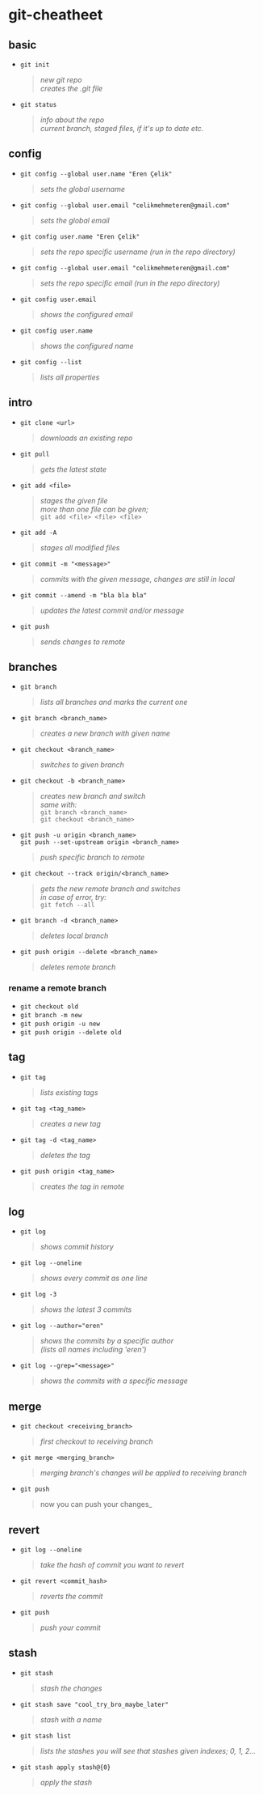 # git-cheatheet

## basic
- `git init`  
    > _new git repo_  
    _creates the .git file_
    
- `git status`  
   > _info about the repo_  
   _current branch, staged files, if it's up to date etc._

## config

- `git config --global user.name "Eren Çelik"`  
   > _sets the global username_  
   
- `git config --global user.email "celikmehmeteren@gmail.com"`  
   > _sets the global email_  

- `git config user.name "Eren Çelik"`  
   > _sets the repo specific username (run in the repo directory)_  
   
- `git config --global user.email "celikmehmeteren@gmail.com"`  
   > _sets the repo specific email (run in the repo directory)_  

- `git config user.email`  
   > _shows the configured email_  
   
- `git config user.name`  
   > _shows the configured name_  

- `git config --list`  
   > _lists all properties_  


## intro
- `git clone <url>`
    > _downloads an existing repo_  

- `git pull` 
    > _gets the latest state_  

- `git add <file>`  
   > _stages the given file_  
     _more than one file can be given;_  
         `git add <file> <file> <file>`
- `git add -A`  
   > _stages all modified files_ 

- `git commit -m "<message>"`  
   > _commits with the given message, changes are still in local_  

- `git commit --amend -m "bla bla bla"`  
   > _updates the latest commit and/or message_  
   
- `git push`  
   > _sends changes to remote_  
  
## branches
- `git branch`  
   > _lists all branches and marks the current one_  
   
- `git branch <branch_name>`  
   > _creates a new branch with given name_ 
   
- `git checkout <branch_name>`  
   > _switches to given branch_ 

- `git checkout -b <branch_name>`  
   > _creates new branch and switch_  
      _same with:_  
        `git branch <branch_name>`  
        `git checkout <branch_name>`  
      
- `git push -u origin <branch_name>`  
  `git push --set-upstream origin <branch_name>`  
   > _push specific branch to remote_  

- `git checkout --track origin/<branch_name>`  
   > _gets the new remote branch and switches_  
   _in case of error, try:_  
            `git fetch --all`  

- `git branch -d <branch_name>`  
   > _deletes local branch_  
    
 - `git push origin --delete <branch_name>`  
   > _deletes remote branch_  
   
### rename a remote branch
 - `git checkout old`  
 - `git branch -m new`
 - `git push origin -u new`
 - `git push origin --delete old`
  
## tag
- `git tag`  
   > _lists existing tags_  
- `git tag <tag_name>`  
   > _creates a new tag_   
- `git tag -d <tag_name>`  
   > _deletes the tag_  
- `git push origin <tag_name>`  
   > _creates the tag in remote_  

## log
- `git log`  
   > _shows commit history_  
- `git log --oneline`  
   > _shows every commit as one line_   
- `git log -3`  
   > _shows the latest 3 commits_  
- `git log --author="eren"`  
   > _shows the commits by a specific author_  
   _(lists all names including 'eren')_  
- `git log --grep="<message>"`  
   > _shows the commits with a specific message_  
  
## merge
- `git checkout <receiving_branch>`  
   > _first checkout to receiving branch_  
- `git merge <merging_branch>`  
   > _merging branch's changes will be applied to receiving branch_  
- `git push`  
   > now you can push your changes_     
  
   
## revert  
- `git log --oneline`  
   > _take the hash of commit you want to revert_  
- `git revert <commit_hash>`  
   > _reverts the commit_  
- `git push`  
   > _push your commit_     

## stash  
- `git stash`  
   > _stash the changes_  
- `git stash save "cool_try_bro_maybe_later"`  
   > _stash with a name_  
- `git stash list`  
   > _lists the stashes_ 
   _you will see that stashes given indexes; 0, 1, 2..._ 
- `git stash apply stash@{0}`  
   > _apply the stash_  


